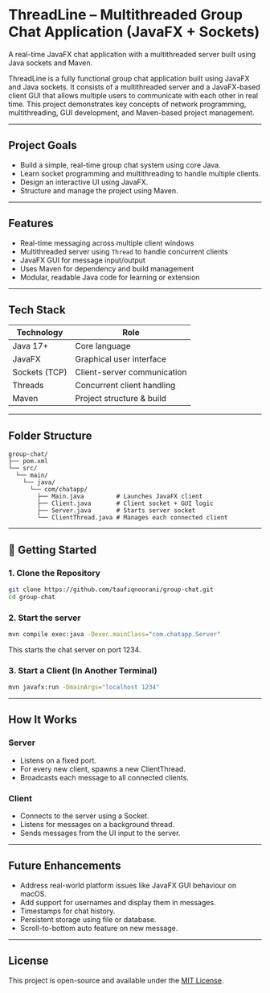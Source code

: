 # ThreadLine – Multithreaded Group Chat Application (JavaFX + Sockets)
A real-time JavaFX chat application with a multithreaded server built using Java sockets and Maven.

ThreadLine is a fully functional group chat application built using JavaFX and Java sockets. It consists of a multithreaded server and a JavaFX-based client GUI that allows multiple users to communicate with each other in real time. This project demonstrates key concepts of network programming, multithreading, GUI development, and Maven-based project management.

---

## Project Goals

- Build a simple, real-time group chat system using core Java.
- Learn socket programming and multithreading to handle multiple clients.
- Design an interactive UI using JavaFX.
- Structure and manage the project using Maven.

---

## Features

- Real-time messaging across multiple client windows
- Multithreaded server using `Thread` to handle concurrent clients
- JavaFX GUI for message input/output
- Uses Maven for dependency and build management
- Modular, readable Java code for learning or extension

---

## Tech Stack

| Technology     | Role                         |
|----------------|------------------------------|
| Java 17+       | Core language                |
| JavaFX         | Graphical user interface     |
| Sockets (TCP)  | Client-server communication  |
| Threads        | Concurrent client handling   |
| Maven          | Project structure & build    |

---

## Folder Structure

```
group-chat/
├── pom.xml                           
└── src/
  └── main/
    └── java/
      └── com/chatapp/
        ├── Main.java         # Launches JavaFX client
        ├── Client.java       # Client socket + GUI logic
        ├── Server.java       # Starts server socket
        └── ClientThread.java # Manages each connected client
```

---

## 🚀 Getting Started

### 1. Clone the Repository

```bash
git clone https://github.com/taufiqnoorani/group-chat.git
cd group-chat
```

### 2. Start the server

```bash
mvn compile exec:java -Dexec.mainClass="com.chatapp.Server"
```
This starts the chat server on port 1234.

### 3. Start a Client (In Another Terminal)

```bash
mvn javafx:run -DmainArgs="localhost 1234"
```

---

## How It Works

### Server

- Listens on a fixed port.
- For every new client, spawns a new ClientThread.
- Broadcasts each message to all connected clients.

### Client

- Connects to the server using a Socket.
- Listens for messages on a background thread.
- Sends messages from the UI input to the server.

---

## Future Enhancements

- Address real-world platform issues like JavaFX GUI behaviour on macOS.
- Add support for usernames and display them in messages.
- Timestamps for chat history.
- Persistent storage using file or database.
- Scroll-to-bottom auto feature on new message.

---

## License

This project is open-source and available under the [MIT License](LICENSE).